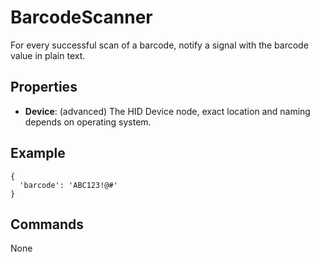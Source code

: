 BarcodeScanner
===
For every successful scan of a barcode, notify a signal with the barcode value in plain text.

Properties
---
- **Device**: (advanced) The HID Device node, exact location and naming depends on operating system.

Example
---
```
{
  'barcode': 'ABC123!@#'
}
```

Commands
---
None
